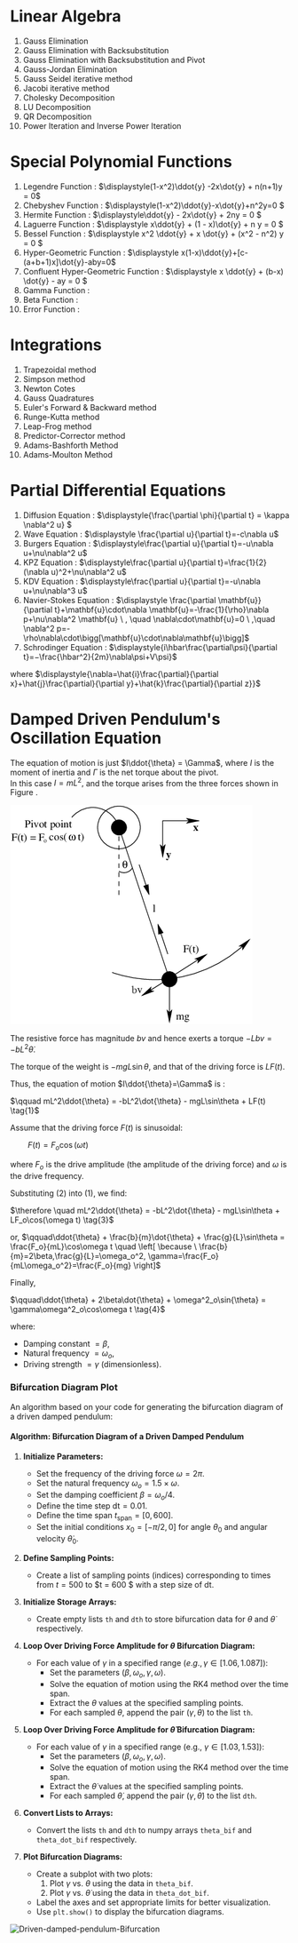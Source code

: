 # Linear Algebra
1. Gauss Elimination
2. Gauss Elimination with Backsubstitution
3. Gauss Elimination with Backsubstitution and Pivot
4. Gauss-Jordan Elimination
5. Gauss Seidel iterative method
6. Jacobi iterative method
7. Cholesky Decomposition
8. LU Decomposition
9. QR Decomposition
10. Power Iteration and Inverse Power Iteration

# Special Polynomial Functions
1.	Legendre Function : $\displaystyle(1-x^2)\ddot{y} -2x\dot{y} + n(n+1)y = 0$
2.	Chebyshev Function : $\displaystyle(1-x^2)\ddot{y}-x\dot{y}+n^2y=0  $
3.	Hermite Function : $\displaystyle\ddot{y} - 2x\dot{y} + 2ny = 0 $
4.	Laguerre Function : $\displaystyle x\ddot{y} + (1 - x)\dot{y} + n y = 0 $
5.	Bessel Function : $\displaystyle x^2 \ddot{y} + x \dot{y} + (x^2 - n^2) y = 0 $
6.	Hyper-Geometric Function : $\displaystyle x(1-x)\ddot{y}+[c-(a+b+1)x]\dot{y}-aby=0$
7.	Confluent Hyper-Geometric Function : $\displaystyle x \ddot{y} + (b-x) \dot{y} - ay = 0 $
8.	Gamma Function :
9.	Beta Function :
10.	Error Function :

# Integrations
1. Trapezoidal method
2. Simpson method
3. Newton Cotes
4. Gauss Quadratures
5. Euler's Forward & Backward method
7. Runge-Kutta method
8. Leap-Frog method
9. Predictor-Corrector method
10. Adams-Bashforth Method
11. Adams-Moulton Method

# Partial Differential Equations
1. Diffusion Equation : $\displaystyle{\frac{\partial \phi}{\partial t} = \kappa \nabla^2 u} $
2. Wave Equation : $\displaystyle \frac{\partial u}{\partial t}=-c\nabla u$
3. Burgers Equation : $\displaystyle\frac{\partial u}{\partial t}=-u\nabla u+\nu\nabla^2 u$
4.  KPZ Equation : $\displaystyle\frac{\partial u}{\partial t}=\frac{1}{2}(\nabla u)^2+\nu\nabla^2 u$
5.  KDV Equation : $\displaystyle\frac{\partial u}{\partial t}=-u\nabla u+\nu\nabla^3 u$
6. Navier-Stokes Equation : $\displaystyle \frac{\partial \mathbf{u}}{\partial t}+\mathbf{u}\cdot\nabla \mathbf{u}=-\frac{1}{\rho}\nabla p+\nu\nabla^2 \mathbf{u} \ , \quad \nabla\cdot\mathbf{u}=0  \ ,\quad \nabla^2 p=-\rho\nabla\cdot\bigg[\mathbf{u}\cdot\nabla\mathbf{u}\bigg]$
7. Schrodinger Equation : $\displaystyle{i\hbar\frac{\partial\psi}{\partial t}=−\frac{\hbar^2}{2m}\nabla\psi+V\psi}$ 

where $\displaystyle{\nabla=\hat{i}\frac{\partial}{\partial x}+\hat{j}\frac{\partial}{\partial y}+\hat{k}\frac{\partial}{\partial z}}$

# Damped Driven Pendulum's Oscillation Equation

The equation of motion is just $I\ddot{\theta} = \Gamma$, where $I$ is the moment of inertia and $\Gamma$ is the net torque about the pivot.                                                                                                                     
In this case $I = m L^2 ,$ and the torque arises from the three forces shown in Figure .    

![Driven-damped-pendulum](https://raw.githubusercontent.com/Chaks1603/Storage/main/Driven-damped-pendulum.png)

The resistive force has magnitude  $bv$  and hence exerts a torque $-Lbv = -bL^2\dot{\theta}$.

The torque of the weight is $-mgL\sin\theta,$ and that of the driving force is $LF(t)$. 

Thus, the equation of motion $I\ddot{\theta}=\Gamma$ is :

$\qquad mL^2\ddot{\theta} = -bL^2\dot{\theta} - mgL\sin\theta + LF(t) \tag{1}$

Assume that the driving force $F(t)$ is sinusoidal:

$\qquad F(t) = F_o\cos(\omega t) \tag{2}$

where $F_o$ is the drive amplitude (the amplitude of the driving force) and $\omega$ is the drive frequency. 

Substituting $(2)$ into $(1),$ we find:

$\therefore \quad mL^2\ddot{\theta} = -bL^2\dot{\theta} - mgL\sin\theta + LF_o\cos(\omega t) \tag{3}$

or, $\qquad\ddot{\theta} + \frac{b}{m}\dot{\theta} + \frac{g}{L}\sin\theta = \frac{F_o}{mL}\cos\omega t \quad \left[ \because \ \frac{b}{m}=2\beta,\frac{g}{L}=\omega_o^2, \gamma=\frac{F_o}{mL\omega_o^2}=\frac{F_o}{mg} \right]$

Finally,

$\qquad\ddot{\theta} + 2\beta\dot{\theta} + \omega^2_o\sin{\theta} = \gamma\omega^2_o\cos\omega t \tag{4}$

where:
- Damping constant $= \beta ,$
- Natural frequency $= \omega_o ,$
- Driving strength $= \gamma$ (dimensionless).

### Bifurcation Diagram Plot

An algorithm based on your code for generating the bifurcation diagram of a driven damped pendulum:

#### Algorithm: Bifurcation Diagram of a Driven Damped Pendulum

1. **Initialize Parameters:**
   - Set the frequency of the driving force $\omega = 2\pi$.
   - Set the natural frequency $\omega_o = 1.5 \times \omega$.
   - Set the damping coefficient $\beta = \omega_o / 4$.
   - Define the time step $\text{dt} = 0.01$.
   - Define the time span $t_{\text{span}} = [0, 600]$.
   - Set the initial conditions $x_0 = [-\pi/2, 0]$ for angle $\theta_0$ and angular velocity $\dot{\theta}_0$.

2. **Define Sampling Points:**
   - Create a list of sampling points (indices) corresponding to times from $t = 500$ to $t = 600 $ with a step size of $\text{dt}$.

3. **Initialize Storage Arrays:**
   - Create empty lists `th` and `dth` to store bifurcation data for $\theta$ and $\dot{\theta}$ respectively.

4. **Loop Over Driving Force Amplitude for $\theta$ Bifurcation Diagram:**
   - For each value of $\gamma$ in a specified range $(e.g., \gamma \in [1.06, 1.087]):$
     - Set the parameters $(\beta, \omega_o, \gamma, \omega)$.
     - Solve the equation of motion using the RK4 method over the time span.
     - Extract the $\theta$ values at the specified sampling points.
     - For each sampled $\theta$, append the pair $(\gamma, \theta)$ to the list `th`.

5. **Loop Over Driving Force Amplitude for $\dot{\theta}$ Bifurcation Diagram:**
   - For each value of $\gamma$ in a specified range (e.g., $\gamma \in [1.03, 1.53]$):
     - Set the parameters $(\beta, \omega_o, \gamma, \omega)$.
     - Solve the equation of motion using the RK4 method over the time span.
     - Extract the $\dot{\theta}$ values at the specified sampling points.
     - For each sampled $\dot{\theta}$, append the pair $(\gamma, \dot{\theta})$ to the list `dth`.

6. **Convert Lists to Arrays:**
   - Convert the lists `th` and `dth` to numpy arrays `theta_bif` and `theta_dot_bif` respectively.

7. **Plot Bifurcation Diagrams:**
   - Create a subplot with two plots:
     1. Plot $\gamma$ vs. $\theta$ using the data in `theta_bif`.
     2. Plot $\gamma$ vs. $\dot{\theta}$ using the data in `theta_dot_bif`.
   - Label the axes and set appropriate limits for better visualization.
   - Use `plt.show()` to display the bifurcation diagrams.

![Driven-damped-pendulum-Bifurcation](https://i.sstatic.net/8McxfWpT.png)
